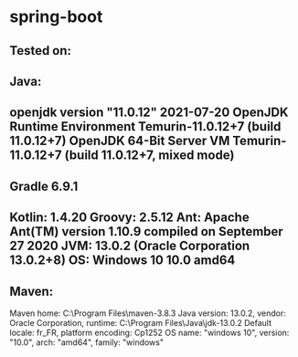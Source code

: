 ﻿# spring-boot

Tested on:
------------------------------------------------------------
Java:
------------------------------------------------------------
openjdk version "11.0.12" 2021-07-20
OpenJDK Runtime Environment Temurin-11.0.12+7 (build 11.0.12+7)
OpenJDK 64-Bit Server VM Temurin-11.0.12+7 (build 11.0.12+7, mixed mode)
------------------------------------------------------------
Gradle 6.9.1
------------------------------------------------------------
Kotlin:       1.4.20
Groovy:       2.5.12
Ant:          Apache Ant(TM) version 1.10.9 compiled on September 27 2020
JVM:          13.0.2 (Oracle Corporation 13.0.2+8)
OS:           Windows 10 10.0 amd64
------------------------------------------------------------
Maven:
------------------------------------------------------------
Maven home: C:\Program Files\maven-3.8.3
Java version: 13.0.2, vendor: Oracle Corporation, runtime: C:\Program Files\Java\jdk-13.0.2
Default locale: fr_FR, platform encoding: Cp1252
OS name: "windows 10", version: "10.0", arch: "amd64", family: "windows"
